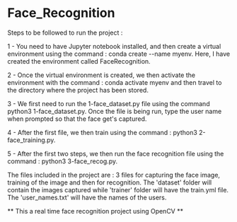 # Face_Recognition

Steps to be followed to run the project : 

1 - You need to have Jupyter notebook installed, and then create a virtual environment using the command : conda create --name myenv. 
      Here, I have created the environment called FaceRecognition.
    
2 - Once the virtual environment is created, we then activate the environment with the command : conda activate myenv and then travel to the directory where the         project has been stored.

3 - We first need to run the 1-face_dataset.py file using the command python3 1-face_dataset.py. Once the file is being run, type the user name when prompted so         that the face get's captured.

4 - After the first file, we then train using the command : python3 2-face_training.py.

5 - After the first two steps, we then run the face recognition file using the command : python3 3-face_recog.py.

The files included in the project are : 3 files for capturing the face image, training of the image and then for recognition. The 'dataset' folder will contain the images captured while 'trainer' folder will have the train.yml file. The 'user_names.txt' will have the names of the users. 

** This a real time face recognition project using OpenCV **
